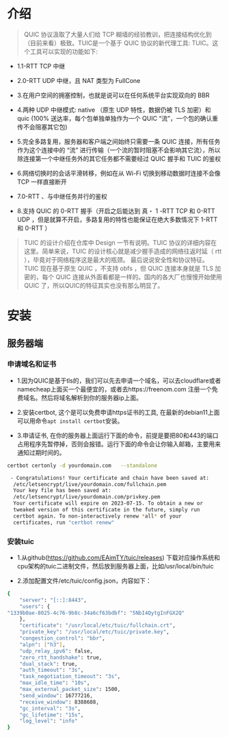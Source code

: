 # 介绍

> QUIC 协议汲取了大量人们给 TCP 糊墙的经验教训，把连接结构优化到（目前来看）极致。TUIC是一个基于 QUIC 协议的新代理工具: TUIC。这个工具可以实现的功能如下:
- 1.1-RTT TCP 中继

- 2.0-RTT UDP 中继，且 NAT 类型为 FullCone

- 3.在用户空间的拥塞控制，也就是说可以在任何系统平台实现双向的 BBR

- 4.两种 UDP 中继模式: native （原生 UDP 特性，数据仍被 TLS 加密）和 quic (100% 送达率，每个包单独单独作为一个 QUIC “流”，一个包的确认重传不会阻塞其它包)

- 5.完全多路复用，服务器和客户端之间始终只需要一条 QUIC 连接，所有任务作为这个连接中的 “流” 进行传输（一个流的暂时阻塞不会影响其它流），所以除连接第一个中继任务外的其它任务都不需要经过 QUIC 握手和 TUIC 的鉴权

- 6.网络切换时的会话平滑转移，例如在从 Wi-Fi 切换到移动数据时连接不会像 TCP 一样直接断开

- 7.0-RTT 、与中继任务并行的鉴权

- 8.支持 QUIC 的 0-RTT 握手（开启之后能达到 真・ 1 -RTT TCP 和 0-RTT UDP ，但是就算不开启，多路复用的特性也能保证在绝大多数情况下 1-RTT 和 0-RTT ）
> TUIC 的设计介绍在仓库中 Design 一节有说明。TUIC 协议的详细内容在 这里。简单来说，TUIC 的设计核心就是减少握手造成的网络往返时延（ rtt ），毕竟对于网络程序这是最大的瓶颈。
最后说说安全性和协议特征。TUIC 现在基于原生 QUIC ，不支持 obfs ，但 QUIC 连接本身就是 TLS 加密的，每个 QUIC 连接从外面看都是一样的。国内的各大厂也慢慢开始使用 QUIC 了，所以QUIC的特征其实也没有那么明显了。

# 安装
## 服务器端
### 申请域名和证书
- 1.因为QUIC是基于tls的，我们可以先去申请一个域名，可以去cloudflare或者namecheap上面买一个最便宜的，或者去https://freenom.com 注册一个免费域名。然后将域名解析到你的服务器ip上面。

- 2.安装certbot, 这个是可以免费申请https证书的工具, 在最新的debian11上面可以用命令`apt install certbot`安装。

- 3.申请证书, 在你的服务器上面运行下面的命令，前提是要把80和443的端口占用程序先暂停掉，否则会报错。运行下面的命令会让你输入邮箱，主要用来通知过期时间的。
```bash
certbot certonly -d yourdomain.com   --standalone

 - Congratulations! Your certificate and chain have been saved at:
  /etc/letsencrypt/live/yourdomain.com/fullchain.pem
  Your key file has been saved at:
  /etc/letsencrypt/live/yourdomain.com/privkey.pem
  Your certificate will expire on 2023-07-15. To obtain a new or
  tweaked version of this certificate in the future, simply run
  certbot again. To non-interactively renew *all* of your
  certificates, run "certbot renew"
```
### 安装tuic
- 1.从github(https://github.com/EAimTY/tuic/releases) 下载对应操作系统和cpu架构的tuic二进制文件，然后放到服务器上面，比如/usr/local/bin/tuic

- 2.添加配置文件/etc/tuic/config.json，内容如下：

```bash
{
    "server": "[::]:8443",
    "users": {
"1339b0ae-8025-4c76-9b8c-34a6cf63bdbf": "5NbI4QytgInFGX2Q"
    },
    "certificate": "/usr/local/etc/tuic/fullchain.crt",
    "private_key": "/usr/local/etc/tuic/private.key",
    "congestion_control": "bbr",
    "alpn": ["h3"],
    "udp_relay_ipv6": false,
    "zero_rtt_handshake": true,
    "dual_stack": true,
    "auth_timeout": "3s",
    "task_negotiation_timeout": "3s",
    "max_idle_time": "10s",
    "max_external_packet_size": 1500,
    "send_window": 16777216,
    "receive_window": 8388608,
    "gc_interval": "3s",
    "gc_lifetime": "15s",
    "log_level": "info"
}
```